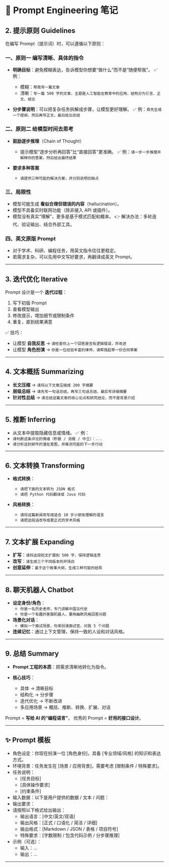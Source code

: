 # 📘 Prompt Engineering 笔记

## 2. 提示原则 Guidelines

在编写 Prompt（提示词）时，可以遵循以下原则：

### 一、原则一 编写清晰、具体的指令

* **明确目标**：避免模糊表达，告诉模型你想要“做什么”而不是“随便帮我”。
  ✅ 例：

  * 模糊：`帮我写一篇文章`
  * 清晰：`写一篇 500 字的文章，主题是人工智能在教育中的应用，结构分为引言、正文、结论`

* **分步骤说明**：可以把复杂任务拆解成步骤，让模型更好理解。
  ✅ 例：`首先生成一个提纲，然后再写正文，最后给出总结`

### 二、原则二 给模型时间去思考

* **鼓励逐步推理**（Chain of Thought）

  * 提示模型“逐步分析再回答”比“直接回答”更准确。
    ✅ 例：`请一步一步推理并解释你的答案，然后给出最终结果`

* **要求多种答案**

  * `请提供三种可能的解决方案，并分别说明优缺点`

### 三、局限性

* 模型可能生成 **看似合理但错误的内容**（hallucination）。
* 模型不具备实时联网功能（除非接入 API 或插件）。
* 模型没有真实“理解”，更多是基于模式匹配和概率。
  👉 解决办法：多轮迭代、验证输出、结合外部工具。

### 四、英文原版 Prompt

* 对于学术、科研、编程任务，用英文指令往往更稳定。
* 若需求复杂，可以先用中文写好要求，再翻译成英文 Prompt。

---

## 3. 迭代优化 Iterative

Prompt 设计是一个 **迭代过程**：

1. 写下初版 Prompt
2. 查看模型输出
3. 修改提示，增加细节或限制条件
4. 重复，直到结果满意

✅ 技巧：

* 让模型 **自我反思** → `请检查你上一个回答是否有逻辑错误，并改进`
* 让模型 **角色扮演** → `你是一位经验丰富的律师，请帮我起草一份合同草案`

---

## 4. 文本概括 Summarizing

* **长文压缩** → `请将以下文章压缩成 200 字摘要`
* **层级总结** → `请先写一句话总结，再写三句话总结，最后写详细摘要`
* **针对性总结** → `请总结这篇文章的核心论点和研究结论，而不是背景介绍`

---

## 5. 推断 Inferring

* 从文本中提取隐藏信息或情绪。
  ✅ 例：
* `请判断这条评论的情绪（积极 / 消极 / 中立）：...`
* `请分析这封邮件的潜在意图，并推测可能的下一步行动`

---

## 6. 文本转换 Transforming

* **格式转换**：

  * `请把下面的文本转为 JSON 格式`
  * `请把 Python 代码翻译成 Java 代码`
* **风格转换**：

  * `请将这篇新闻改写成适合 10 岁小朋友理解的语言`
  * `请把这段话改写成更正式的学术风格`

---

## 7. 文本扩展 Expanding

* **扩写**：`请将这段短文扩展到 500 字，保持逻辑连贯`
* **改写**：`请生成三个不同版本的开场白`
* **创意延伸**：`基于这个故事大纲，生成三种可能的结局`

---
## 8. 聊天机器人 Chatbot
* **设定身份/角色**：
  * `你是一名历史老师，专门讲解中国古代史`
  * `你是一个有趣的客服机器人，要用幽默风格回答问题`
* **场景化对话**：
  * `模拟一个面试场景，你来扮演面试官，问我 5 个问题`
* **连续记忆**：通过上下文管理，保持一致的人设和对话风格。
---

## 9. 总结 Summary

* **Prompt 工程的本质**：把需求清晰地转化为指令。
* **核心技巧**：

  * 具体 → 清晰目标
  * 结构化 → 分步骤
  * 迭代优化 → 不断改进
  * 多应用场景 → 概括、推断、转换、扩展、对话

Prompt = **写给 AI 的“编程语言”**，
优秀的 Prompt = **好用的接口设计**。

---

## ✨ Prompt 模板
* 角色设定：你现在扮演一位 [角色身份]，具备 [专业领域/风格] 的知识和表达方式。
* 环境背景：任务发生在 [场景 / 应用背景]，需要考虑 [限制条件 / 特殊要求]。
* 任务说明：
  * [任务目标]  
  * [具体操作要求]  
  * [约束条件]
* 输入数据：以下是用户提供的数据 / 文本 / 问题：  
* 输出要求：
 * 请按照以下格式给出输出：  
    - 输出语言：[中文/英文/双语]  
    - 输出风格：[正式 / 口语化 / 简洁 / 详细]  
    - 输出格式：[Markdown / JSON / 表格 / 项目符号]  
    - 特殊要求：[字数限制 / 包含代码示例 / 分步骤推理]
* 示例（可选）：
   - 输入：...  
   - 输出：...  

 

---


